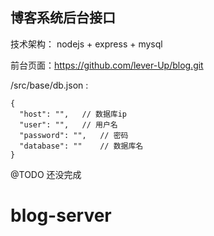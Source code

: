 ## 博客系统后台接口

技术架构： nodejs + express + mysql

前台页面：https://github.com/lever-Up/blog.git


/src/base/db.json : 
```
{
  "host": "",   // 数据库ip
  "user": "",   // 用户名
  "password": "",   // 密码
  "database": ""    // 数据库名
}
```

@TODO 还没完成
# blog-server
